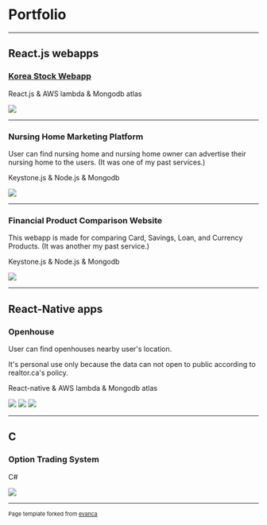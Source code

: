 # Portfolio

---

## React.js webapps

### [Korea Stock Webapp](http://lowpbr.surge.sh/)

React.js & AWS lambda & Mongodb atlas

<img src="images/lowpbr.gif?raw=true"/>

---

### Nursing Home Marketing Platform

User can find nursing home and nursing home owner can advertise their nursing home to the users.
(It was one of my past services.)

Keystone.js & Node.js & Mongodb

<img src="images/silvermoa4.PNG?raw=true"/>

---

### Financial Product Comparison Website

This webapp is made for comparing Card, Savings, Loan, and Currency Products.
(It was another my past service.)

Keystone.js & Node.js & Mongodb

<img src="images/atmarket3.PNG?raw=true"/>

---

## React-Native apps

### Openhouse

User can find openhouses nearby user's location.

It's personal use only because the data can not open to public according to realtor.ca's policy.

React-native & AWS lambda & Mongodb atlas

<img src="images/openhouse2.PNG?raw=true"/>
<img src="images/openhouse3.PNG?raw=true"/>
<img src="images/openhouse4.PNG?raw=true"/>

---

## C

### Option Trading System

C#

<img src="images/tradingsystem.PNG?raw=true"/>

---

<p style="font-size:11px">Page template forked from <a href="https://github.com/evanca/quick-portfolio">evanca</a></p>
<!-- Remove above link if you don't want to attibute -->
